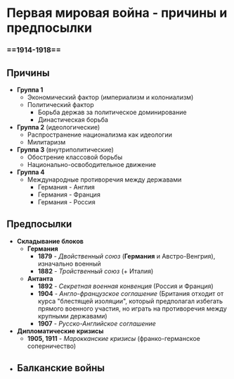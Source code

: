 # Первая мировая война - причины и предпосылки
### ==1914-1918==

## Причины
- **Группа 1**
	- Экономический фактор (империализм и колониализм)
	- Политический фактор
		- Борьба держав за политическое доминирование
		- Династическая борьба
- **Группа 2** (идеологические)
	- Распространение национализма как идеологии
	- Милитаризм
- **Группа 3** (внутриполитические)
	- Обострение классовой борьбы
	- Национально-освободительное движение
- **Группа 4**
	- Международные противоречия между державами
		- Германия - Англия
		- Германия - Франция
		- Германия - Россия

## Предпосылки
- **Складывание блоков**
	- **Германия**
		- **1879** - *Двойственный союз* (**Германия** и Австро-Венгрия), изначально военный
		- **1882** - *Тройственный союз* (+ Италия)
	- **Антанта**
		- **1892** - *Секретная военная конвенция* (Россия и Франция)
		- **1904** - *Англо-французское соглашение* (Британия отходит от курса "блестящей изоляции", который предполагал избегать прямого военного участия, но играть на противоречия между крупными державами)
		- **1907** - *Русско-Английское соглашение* 
- **Дипломатические кризисы**
	- **1905, 1911** - *Марокканские кризисы* (франко-германское соперничество)
- **Балканские войны**
	- 